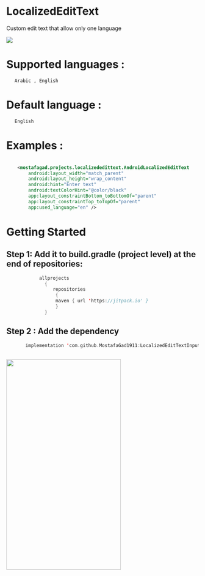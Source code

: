 # LocalizedEditText
Custom edit text that allow only one language 

[![](https://jitpack.io/v/MostafaGad1911/LocalizedEditText.svg)](https://jitpack.io/#MostafaGad1911/LocalizedEditTextInput)

# Supported languages : <br>
       Arabic , English  
# Default language : <br>
       English 

# Examples :
``` xml 
       
    <mostafagad.projects.localizededittext.AndroidLocalizedEditText
        android:layout_width="match_parent"
        android:layout_height="wrap_content"
        android:hint="Enter text"
        android:textColorHint="@color/black"
        app:layout_constraintBottom_toBottomOf="parent"
        app:layout_constraintTop_toTopOf="parent"
        app:used_language="en" />

```


# Getting Started 
## Step 1: Add it to build.gradle (project level) at the end of repositories:

 ``` kotlin  
             allprojects 
               {
	              repositories 
		           {	
			       maven { url 'https://jitpack.io' }
		           }  
	           }
```          
        

## Step 2 : Add the dependency
 ``` kotlin  
        implementation 'com.github.MostafaGad1911:LocalizedEditTextInput:1.0.0'
        
```         


 <img src="https://user-images.githubusercontent.com/25991597/124929248-a357e380-e000-11eb-96b1-ded18087de80.gif"  width="300" height="550"   />


	   
